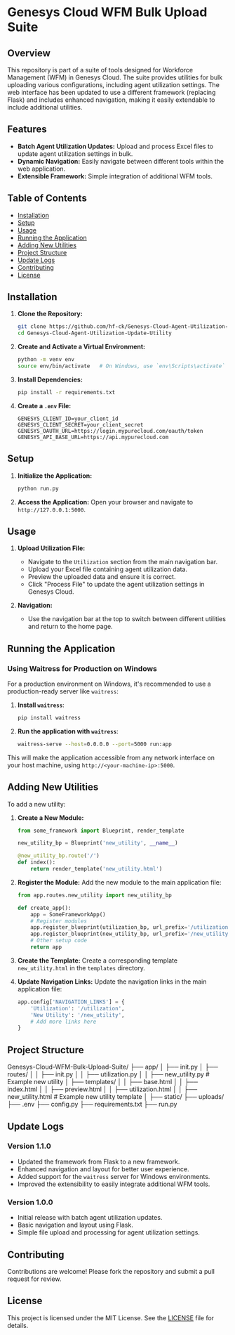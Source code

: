 # Genesys Cloud WFM Bulk Upload Suite

## Overview

This repository is part of a suite of tools designed for Workforce Management (WFM) in Genesys Cloud. The suite provides utilities for bulk uploading various configurations, including agent utilization settings. The web interface has been updated to use a different framework (replacing Flask) and includes enhanced navigation, making it easily extendable to include additional utilities.

## Features

- **Batch Agent Utilization Updates:** Upload and process Excel files to update agent utilization settings in bulk.
- **Dynamic Navigation:** Easily navigate between different tools within the web application.
- **Extensible Framework:** Simple integration of additional WFM tools.

## Table of Contents

- [Installation](#installation)
- [Setup](#setup)
- [Usage](#usage)
- [Running the Application](#running-the-application)
- [Adding New Utilities](#adding-new-utilities)
- [Project Structure](#project-structure)
- [Update Logs](#update-logs)
- [Contributing](#contributing)
- [License](#license)

## Installation

1. **Clone the Repository:**
    ```sh
    git clone https://github.com/hf-ck/Genesys-Cloud-Agent-Utilization-Update-Utility.git
    cd Genesys-Cloud-Agent-Utilization-Update-Utility
    ```

2. **Create and Activate a Virtual Environment:**
    ```sh
    python -m venv env
    source env/bin/activate   # On Windows, use `env\Scripts\activate`
    ```

3. **Install Dependencies:**
    ```sh
    pip install -r requirements.txt
    ```

4. **Create a `.env` File:**
    ```
    GENESYS_CLIENT_ID=your_client_id
    GENESYS_CLIENT_SECRET=your_client_secret
    GENESYS_OAUTH_URL=https://login.mypurecloud.com/oauth/token
    GENESYS_API_BASE_URL=https://api.mypurecloud.com
    ```

## Setup

1. **Initialize the Application:**
    ```sh
    python run.py
    ```

2. **Access the Application:**
    Open your browser and navigate to `http://127.0.0.1:5000`.

## Usage

1. **Upload Utilization File:**
    - Navigate to the `Utilization` section from the main navigation bar.
    - Upload your Excel file containing agent utilization data.
    - Preview the uploaded data and ensure it is correct.
    - Click "Process File" to update the agent utilization settings in Genesys Cloud.

2. **Navigation:**
    - Use the navigation bar at the top to switch between different utilities and return to the home page.

## Running the Application

### Using Waitress for Production on Windows

For a production environment on Windows, it's recommended to use a production-ready server like `waitress`:

1. **Install `waitress`**:
    ```sh
    pip install waitress
    ```

2. **Run the application with `waitress`**:
    ```sh
    waitress-serve --host=0.0.0.0 --port=5000 run:app
    ```

This will make the application accessible from any network interface on your host machine, using `http://<your-machine-ip>:5000`.

## Adding New Utilities

To add a new utility:

1. **Create a New Module:**
    ```python
    from some_framework import Blueprint, render_template

    new_utility_bp = Blueprint('new_utility', __name__)

    @new_utility_bp.route('/')
    def index():
        return render_template('new_utility.html')
    ```

2. **Register the Module:**
    Add the new module to the main application file:
    ```python
    from app.routes.new_utility import new_utility_bp

    def create_app():
        app = SomeFrameworkApp()
        # Register modules
        app.register_blueprint(utilization_bp, url_prefix='/utilization')
        app.register_blueprint(new_utility_bp, url_prefix='/new_utility')
        # Other setup code
        return app
    ```

3. **Create the Template:**
    Create a corresponding template `new_utility.html` in the `templates` directory.

4. **Update Navigation Links:**
    Update the navigation links in the main application file:
    ```python
    app.config['NAVIGATION_LINKS'] = {
        'Utilization': '/utilization',
        'New Utility': '/new_utility',
        # Add more links here
    }
    ```

## Project Structure

Genesys-Cloud-WFM-Bulk-Upload-Suite/
├── app/
│ ├── init.py
│ ├── routes/
│ │ ├── init.py
│ │ ├── utilization.py
│ │ ├── new_utility.py # Example new utility
│ ├── templates/
│ │ ├── base.html
│ │ ├── index.html
│ │ ├── preview.html
│ │ ├── utilization.html
│ │ ├── new_utility.html # Example new utility template
│ ├── static/
├── uploads/
├── .env
├── config.py
├── requirements.txt
├── run.py


## Update Logs

### Version 1.1.0

- Updated the framework from Flask to a new framework.
- Enhanced navigation and layout for better user experience.
- Added support for the `waitress` server for Windows environments.
- Improved the extensibility to easily integrate additional WFM tools.

### Version 1.0.0

- Initial release with batch agent utilization updates.
- Basic navigation and layout using Flask.
- Simple file upload and processing for agent utilization settings.

## Contributing

Contributions are welcome! Please fork the repository and submit a pull request for review.

## License

This project is licensed under the MIT License. See the [LICENSE](LICENSE) file for details.
